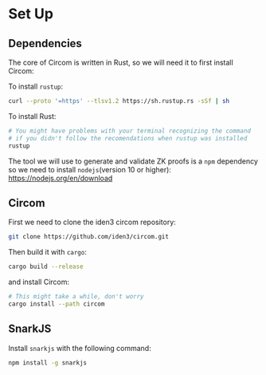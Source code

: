 # Set Up

## Dependencies
The core of Circom is written in Rust, so we will need it to first install Circom:

To install `rustup`:
```bash
curl --proto '=https' --tlsv1.2 https://sh.rustup.rs -sSf | sh
```

To install Rust:
```bash
# You might have problems with your terminal recognizing the command 
# if you didn't follow the recomendations when rustup was installed
rustup
```

The tool we will use to generate and validate ZK proofs is a `npm` dependency so we need to install `nodejs`(version 10 or higher): https://nodejs.org/en/download


## Circom

First we need to clone the iden3 circom repository:
```bash
git clone https://github.com/iden3/circom.git
```

Then build it with `cargo`:
```bash
cargo build --release
```

and install Circom:
```bash
# This might take a while, don't worry
cargo install --path circom
```

## SnarkJS

Install `snarkjs` with the following command:
```bash
npm install -g snarkjs
```